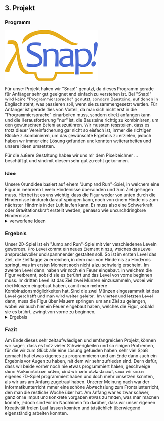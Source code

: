 <h1 id="Projektseite">

<h2 id="kapitel3">3. Projekt</h2>

<h3 id="kapitel3.1">Programm</h3>

![logo snap](Bilder/logo_snap.png "Logo Snap")

Für unser Projekt haben wir "Snap!" genutzt, da dieses Programm gerade für Anfänger sehr gut geeignet und einfach zu verstehen ist. Bei "Snap!" wird keine "Programmiersprache" genutzt, sondern Bausteine, auf denen in Englisch steht, was passieren soll, wenn sie zusammengesetzt werden. Für Anfänger ist gerade dies von Vorteil, da man sich nicht erst in die "Programmiersprache" einarbeiten muss, sondern direkt anfangen kann und die Herausforderung "nur" ist, die Bausteine richtig zu kombinieren, um den gewünschten Befehl auszuführen. Wir mussten feststellen, dass es trotz dieser Vereinfacherung gar nicht so einfach ist, immer die richtigen Blöcke zukombinieren, um das gewünschte Ergebnis zu erzielen, jedoch haben wir immer eine Lösung gefunden und konnten weiterarbeiten und unsere Ideen umsetzten.

Für die äußere Gestaltung haben wir uns mit dem Pixelzeichner ... beschäftigt und sind mit diesem sehr gut zurecht gekommen.

<h3 id="kapitel3.2">Idee</h3>
Unsere Grundidee basiert auf einem "Jump and Run"-Spiel, in welchem eine Figur in mehreren Leveln Hindernisse überwinden und zum Ziel gelangen muss. Hierbei ist es uns wichtig, dass die Figur weder von unten durch die Hindernisse hindurch darauf springen kann, noch von einem Hindernis zum nächsten Hindrnis in der Luft laufen kann. Es muss also eine Schwerkraft oder Gravitationskraft erstellt werden, genauso wie undurchdringbare Hindernisse.

<details id="Link"><summary>verworfene Ideen</summary>
- 2D-Spiel: Labyrinth -> Tierpaare müssen sich gegenseitig finden 

- 2D-Spiel: Irrgarten -> farbige Kugel müssen durch ein Wirrwarr von Wegen den richtigen Weg in das Rohr ihrer eigenen Farbe finden
</details>

<h3 id="kapitel3.3">Ergebnis</h3>
Unser 2D-Spiel ist ein "Jump and Run"-Spiel mit vier verschiedenen Leveln geworden. Pro Level kommt ein neues Element hinzu, welches das Level anspruchsvoller und spannnender gestalten soll.
So ist im ersten Level das Ziel, die Zielflagge zu erreichen, in dem man von Hindernis zu Hindernis springt, was im ersten Moment noch nicht allzu schwierig erscheint. Im zweiten Level dann, haben wir noch ein Feuer eingebaut, in welchem die Figur verbrennt, sobald sie es berührt und das Level von vorne beginnen muss. Im dritten Level ist das Ziel zwei Münzen einzusammeln, wobei wir drei Münzen eingebaut haben, damit man mehrere Kombinationsmöglichkeiten hat. Sind die zwei Münzen eingesammelt ist das Level geschafft und man wird weiter geleitet. Im vierten und letzten Level dann, muss die Figur über Mauern springen, um ans Ziel zu gelangen, wobei wir auch hier ein Feuer eingebaut haben, welches die Figur, sobald sie es brührt, zwingt von vorne zu beginnen.

<details id="Link"><summary>Ergebnis</summary>

Programmierung allgemeiner Befehle

![Screenshot Snap](Bilder/screenshot_snap_41.png "Screenshot Snap")
![Screenshot Snap](Bilder/screenshot_snap_45.png "Screenshot Snap")
  
![Screenshot Snap](Bilder/screenshot_snap_23.png "Screenshot Snap")

Programmierung Level 1

![Screenshot Snap](Bilder/screenshot_snap_42.png "Screenshot Snap")
![Screenshot Snap](Bilder/screenshot_snap_22.png "Screenshot Snap")

Programmierung Level 2

![Screenshot Snap](Bilder/screenshot_snap_43.png "Screenshot Snap")
![Screenshot Snap](Bilder/screenshot_snap_25.png "Screenshot Snap")

Programmierung Level 3

![Screenshot Snap](Bilder/screenshot_snap_44.png "Screenshot Snap")
![Screenshot Snap](Bilder/screenshot_snap_46.png "Screenshot Snap")
![Screenshot Snap](Bilder/screenshot_snap_47.png "Screenshot Snap")

Programmierung Level 4

![Screenshot Snap](Bilder/screenshot_snap_38.png "Screenshot Snap")
![Screenshot Snap](Bilder/screenshot_snap_39.png "Screenshot Snap")
![Screenshot Snap](Bilder/screenshot_snap_40.png "Screenshot Snap")
</details>

<h3 id="kapitel3.4">Fazit</h3>
Am Ende dieses sehr zeitaufwändigen und umfangreichen Projekt, können wir sagen, dass es trotz vieler Schwierigkeiten und so einigen Problemen, für die wir zum Glück alle eine Lösung gefunden haben, sehr viel Spaß gemacht hat etwas eigenes zu programmieren und am Ende dann auch ein Ergebnis vor Augen zu haben, mit dem wir sehr zufrieden sind. Denn dafür, dass wir beide vorher noch nie etwas programmiert haben, geschweige denn Vorkenntnisse hatten, sind wir sehr stolz darauf, dass wir unser eigenes 2D-Spiel programmiert haben und doch mehr umsetzen konnten, als wir uns am Anfang zugetraut haben.
Unserer Meinung nach war der Informatikunterricht immer eine schöne Abwechslung zum Frontalunterricht, den man die restliche Woche über hat. Am Anfang war es zwar schwer, ganz ohne Imput und konkrete Vorgaben etwas zu finden, was man machen könnte, jedoch sind wir im Nachhinein fro darüber, dass wir unser eigenen Kreativität freien Lauf lassen konnten und tatsächlich überwiegend eigenständig arbeiten konnten. 
